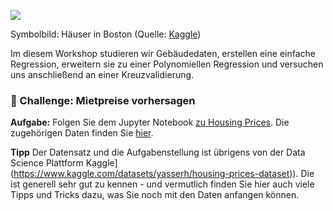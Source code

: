 

![](https://th.bing.com/th/id/OIP.Ba0UERSFWJqEP07z8W1wBgAAAA?rs=1&pid=ImgDetMain)

Symbolbild: Häuser in Boston (Quelle: [Kaggle](https://www.kaggle.com/datasets/yasserh/housing-prices-dataset))

Im diesem Workshop studieren wir Gebäudedaten, erstellen eine einfache Regression, erweitern sie zu einer Polynomiellen Regression und versuchen uns anschließend an einer Kreuzvalidierung.


### 🚀 Challenge: Mietpreise vorhersagen

**Aufgabe:** Folgen Sie dem Jupyter Notebook [zu Housing Prices](./LinReg%20with%20CrossVal.ipynb). Die zugehörigen Daten finden Sie [hier](./data/Housing.csv).



**Tipp** Der Datensatz und die Aufgabenstellung ist übrigens von der Data Science Plattform Kaggle](https://www.kaggle.com/datasets/yasserh/housing-prices-dataset)). Die ist generell sehr gut zu kennen - und vermutlich finden Sie hier auch viele Tipps und Tricks dazu, was Sie noch mit den Daten anfangen können.
